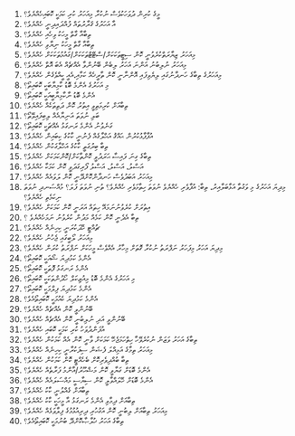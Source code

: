 1. މީގެ ކުރިން ދުވަހަކުވެސް ނުކުރާ މިއަހަރު ކުރި ކަމަކީ ކޮބައިހެއްޔެވެ؟
2. އާ އަހަރުގެ ޤަރާރުތައް ފުއްދައިދިނީ ހެއްޔެވެ؟
3. ތިބާއާ ގާތް މީހަކު ވިހެއި ހެއްޔެވެ؟
4. ތިބާއާ ގާތް މީހަކު ނިޔާވި ހެއްޔެވެ؟
5. މިއަހަރު ޒިޔާރަތްކުރެވުނީ ކޮން ސިޓީތަކަކަށް/ސްޓޭޓްތަކަކަށް/ގައުމުތަކަކަށް ހެއްޔެވެ؟
6. މިއަހަރު ނުލިބުނު އަންނަ އަހަރު ލިބެން ބޭނުންވާ އެއްޗެއް އެބަ އޮތް ހެއްޔެވެ؟
7. މިއަހަރުގެ ތިބާގެ ހަނދާނުގައި ލިޔެވިފައި އޮންނާނީ ކޮން ތާރީޚެއް ކަމާއި،އެއީ ކީއްވެގެން ހެއްޔެވެ؟
8. މި އަހަރުގެ އެންމެ ބޮޑު ކާމިޔާބަކީ ކޮބައިތޯ؟
9. އެންމެ ބޮޑު ނާކާމިޔާބީއަކީ ކޮބައިތޯ؟
10. ތިބާއަށް ކުރިމަތިވީ އިތުރު ކޮން ދަތިތަކެއް ހެއްޔެވެ؟
11. ބަލި ނުވަތަ އަނިޔާއެއް ލިބިފައިވޭތޯ؟
12. ގަނެވުނު އެންމެ ރަނގަޅު އެއްޗަކީ ކޮބައިތޯ؟
13. އުފާފާޅުކުރުން ޙައްޤު އަޙްލާގެއް ފެނުނީ ކާކުގެ ކިބައިން ހެއްޔެވެ؟
14. ތިބާ ބިރުގަތީ ކާކުގެ އަހްލާގަކުން ހެއްޔެވެ؟
15. ތިބާގެ ގިނަ ފައިސާ ޙަރަދުވީ ކޮންތާކަށް/ކޮންކަމަކަށް ހެއްޔެވެ؟
16. އަސްލު، އަސްލު، އަސްލު ފޯރިގަދަވީ ކޮން ކަމަކާ ހެއްޔެވެ؟
17. މިއަހަރު އަބަދުވެސް ހަނދާންކޮށްދޭނީ ކޮން ލަވައެއް ހެއްޔެވެ؟
18. މިދިޔަ އަހަރުގެ މި ވަގުތާ އަޅާބަލާއިރު، ތިބާ: އުފާވެރި ހެއްޔެވެ ނުވަތަ ހިތާމަވެރި ހެއްޔެވެ؟ ތުނި ނުވަތަ ފަލަ؟ މުއްސަނދި ނުވަތަ ނިކަމެތި ހެއްޔެވެ؟
19. އިތުރަށް ކުރެވުނުނަމައޭ ހިތައް އަރަނީ ކޮން ކަމަކަށް ހެއްޔެވެ؟
20. ތިބާ އެދެނީ ކޮން ކަމެއް މަދުން ކުރެވުނު ނަމަހެއްޔެވެ ؟
21. ޗުއްޓީ ހޭދަކުރަނީ ކިހިނެއް ހެއްޔެވެ؟
22. މިއަހަރު ލޯބީގައި ޖެހުނު ހެއްޔެވެ؟
23. މިދިޔަ އަހަރު މިފަހަރު ނަފްރަތު ނުކުރާ ގޮތަށް މިހާރު އެއްވެސް މީހަކަށް ނަފްރަތު ކުރަން ހެއްޔެވެ؟
24. އެންމެ ކަމުދިޔަ ޝޯއަކީ ކޮބައިތޯ؟
25. އެންމެ ރަނގަޅު ފޮތަކީ ކޮބައިތޯ؟
26. މި އަހަރުގެ އެންމެ ބޮޑު މިއުޒިކަލް ހޯދުންތަކަކީ ކޮބައިތޯ؟
27. އެންމެ ކަމުދިޔަ ފިލްމަކީ ކޮބައިތޯ؟
28. އެންމެ ކަމުދިޔަ ކެއުމަކީ ކޮބައިތޯއެވެ؟
29. ބޭނުންވީ ކޮން އެއްޗެއް ހެއްޔެވެ؟
30. ބޭނުންވީ އަދި ނުލިބުނީ ކޮން އެއްޗެއް ހެއްޔެވެ؟
31. އުފަންދުވަހު ކުރި ކަމަކީ ކޮބައި ހެއްޔެވެ؟
32. ތިބާގެ އަހަރު ވަޒަން ނުކުރެވޭހާ ހިތްހަމަޖެހޭ ކަމަކަށް ވާނީ ކޮން އެއް ކަމަކުން ހެއްޔެވެ؟
33. މިއަހަރު ތިމާގެ އަމިއްލަ ފެޝަން ސިފަކުރާނީ ކިހިނެއް ހެއްޔެވެ؟
34. ތިބާ ބުއްދިވެރިކޮށް ބެހެއްޓީ ކޮން ކަމަކުން ހެއްޔެވެ؟
35. އެންމެ ބޮޑަށް ގަޔާވީ ކޮން މަޝްހޫރު/އާންމު ފަރާތެއް ހެއްޔެވެ؟
36. އެންމެ ބޮޑަށް ހޭލައްވާލީ ކޮން ސިޔާސީ މައްސަލައެއް ހެއްޔެވެ؟
37. ތިބާއަށް ގެއްލުނީ ކާކު ހެއްޔެވެ؟
38. ތިބާއަށް ދިމާވި އެންމެ ރަނގަޅު އާ މީހަކީ ކާކު ހެއްޔެވެ؟
39. މިއަހަރު ތިބާއަށް ލިބުނީ ކޮން އަގުހުރި ދިރިއުޅުމުގެ ފިލާވަޅެއް ހެއްޔެވެ؟
40. ތިބާގެ އަހަރު ޚުލާޞާކޮށްދޭ ބުނުމަކީ ކޮބައިތޯއެވެ؟
